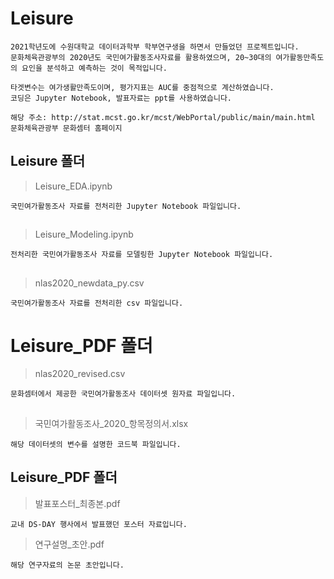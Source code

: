 # Leisure

```
2021학년도에 수원대학교 데이터과학부 학부연구생을 하면서 만들었던 프로젝트입니다.
문화체육관광부의 2020년도 국민여가활동조사자료를 활용하였으며, 20~30대의 여가활동만족도의 요인을 분석하고 예측하는 것이 목적입니다.

타겟변수는 여가생활만족도이며, 평가지표는 AUC를 중점적으로 계산하였습니다.
코딩은 Jupyter Notebook, 발표자료는 ppt를 사용하였습니다.

해당 주소: http://stat.mcst.go.kr/mcst/WebPortal/public/main/main.html 문화체육관광부 문화셈터 홈페이지
```



## Leisure 폴더

> Leisure_EDA.ipynb
```
국민여가활동조사 자료를 전처리한 Jupyter Notebook 파일입니다.   
```
##


> Leisure_Modeling.ipynb
```
전처리한 국민여가활동조사 자료를 모델링한 Jupyter Notebook 파일입니다.  
```
##


> nlas2020_newdata_py.csv
```
국민여가활동조사 자료를 전처리한 csv 파일입니다.  
```
##




# Leisure_PDF 폴더

> nlas2020_revised.csv
```
문화셈터에서 제공한 국민여가활동조사 데이터셋 원자료 파일입니다.
```
##


> 국민여가활동조사_2020_항목정의서.xlsx
```
해당 데이터셋의 변수를 설명한 코드북 파일입니다.  
```




## Leisure_PDF 폴더


> 발표포스터_최종본.pdf
```
교내 DS-DAY 행사에서 발표했던 포스터 자료입니다.  
```


> 연구설명_초안.pdf
```
해당 연구자료의 논문 초안입니다.  
```


